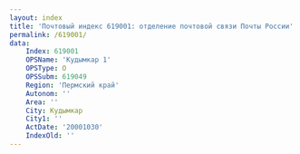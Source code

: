 ```yaml
---
layout: index
title: 'Почтовый индекс 619001: отделение почтовой связи Почты России'
permalink: /619001/
data:
    Index: 619001
    OPSName: 'Кудымкар 1'
    OPSType: О
    OPSSubm: 619049
    Region: 'Пермский край'
    Autonom: ''
    Area: ''
    City: Кудымкар
    City1: ''
    ActDate: '20001030'
    IndexOld: ''
---
```

